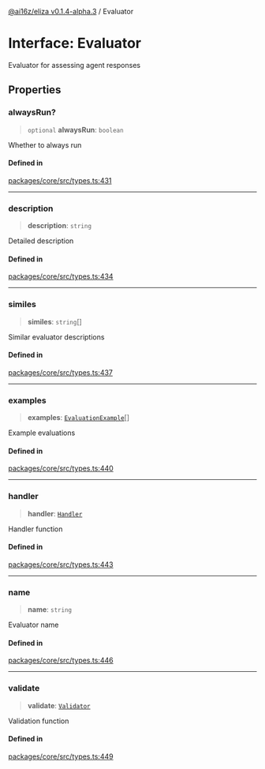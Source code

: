 [@ai16z/eliza v0.1.4-alpha.3](../index.md) / Evaluator

# Interface: Evaluator

Evaluator for assessing agent responses

## Properties

### alwaysRun?

> `optional` **alwaysRun**: `boolean`

Whether to always run

#### Defined in

[packages/core/src/types.ts:431](https://github.com/AIFlowML/eliza_aiflow/blob/main/packages/core/src/types.ts#L431)

***

### description

> **description**: `string`

Detailed description

#### Defined in

[packages/core/src/types.ts:434](https://github.com/AIFlowML/eliza_aiflow/blob/main/packages/core/src/types.ts#L434)

***

### similes

> **similes**: `string`[]

Similar evaluator descriptions

#### Defined in

[packages/core/src/types.ts:437](https://github.com/AIFlowML/eliza_aiflow/blob/main/packages/core/src/types.ts#L437)

***

### examples

> **examples**: [`EvaluationExample`](EvaluationExample.md)[]

Example evaluations

#### Defined in

[packages/core/src/types.ts:440](https://github.com/AIFlowML/eliza_aiflow/blob/main/packages/core/src/types.ts#L440)

***

### handler

> **handler**: [`Handler`](../type-aliases/Handler.md)

Handler function

#### Defined in

[packages/core/src/types.ts:443](https://github.com/AIFlowML/eliza_aiflow/blob/main/packages/core/src/types.ts#L443)

***

### name

> **name**: `string`

Evaluator name

#### Defined in

[packages/core/src/types.ts:446](https://github.com/AIFlowML/eliza_aiflow/blob/main/packages/core/src/types.ts#L446)

***

### validate

> **validate**: [`Validator`](../type-aliases/Validator.md)

Validation function

#### Defined in

[packages/core/src/types.ts:449](https://github.com/AIFlowML/eliza_aiflow/blob/main/packages/core/src/types.ts#L449)
